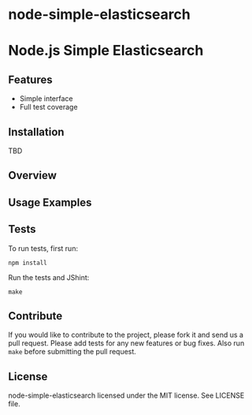 node-simple-elasticsearch
=========================

# Node.js Simple Elasticsearch 


## Features

* Simple interface 
* Full test coverage 

## Installation
TBD

## Overview

## Usage Examples


## Tests

To run tests, first run:

    npm install

Run the tests and JShint:

    make

## Contribute

If you would like to contribute to the project, please fork it and send us a pull request.  Please add tests
for any new features or bug fixes.  Also run ``make`` before submitting the pull request.


## License

node-simple-elasticsearch licensed under the MIT license. See LICENSE file.
